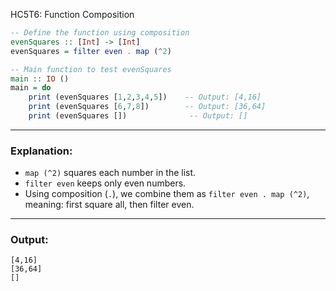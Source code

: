 HC5T6: Function Composition

```haskell
-- Define the function using composition
evenSquares :: [Int] -> [Int]
evenSquares = filter even . map (^2)

-- Main function to test evenSquares
main :: IO ()
main = do
    print (evenSquares [1,2,3,4,5])    -- Output: [4,16]
    print (evenSquares [6,7,8])        -- Output: [36,64]
    print (evenSquares [])              -- Output: []
```

---

### Explanation:

* `map (^2)` squares each number in the list.
* `filter even` keeps only even numbers.
* Using composition (`.`), we combine them as `filter even . map (^2)`, meaning: first square all, then filter even.

---

### Output:

```
[4,16]
[36,64]
[]
```
